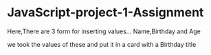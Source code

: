 # JavaScript-project-1-Assignment

Here,There are 3 form for inserting values...
Name,Birthday and Age

we took the values of these and put it in a card with a Birthday title
